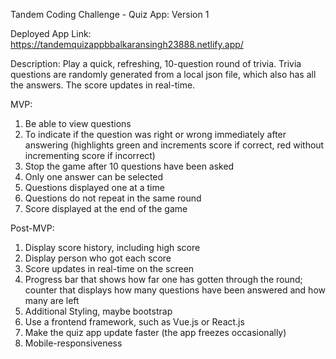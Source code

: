 Tandem Coding Challenge - Quiz App: Version 1

Deployed App Link: https://tandemquizappbbalkaransingh23888.netlify.app/

Description: Play a quick, refreshing, 10-question round of trivia. Trivia questions are randomly generated from a local json file, which also has all the answers. The score updates in real-time.

MVP:
1) Be able to view questions 
2) To indicate if the question was right or wrong immediately after answering (highlights green and increments score if correct, red without incrementing score if incorrect)
3) Stop the game after 10 questions have been asked
4) Only one answer can be selected
5) Questions displayed one at a time
6) Questions do not repeat in the same round
7) Score displayed at the end of the game

Post-MVP:
1) Display score history, including high score
2) Display person who got each score
3) Score updates in real-time on the screen
4) Progress bar that shows how far one has gotten through the round; counter that displays how many questions have been answered and how many are left
5) Additional Styling, maybe bootstrap
6) Use a frontend framework, such as Vue.js or React.js
7) Make the quiz app update faster (the app freezes occasionally)
8) Mobile-responsiveness


